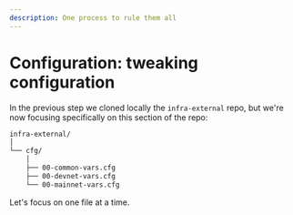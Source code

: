 ```yaml
---
description: One process to rule them all
---
```


# Configuration: tweaking configuration

In the previous step we cloned locally the `infra-external` repo, but we're now focusing specifically on this section of the repo:

```bash
infra-external/
│
└── cfg/
    │
    ├── 00-common-vars.cfg
    ├── 00-devnet-vars.cfg
    └── 00-mainnet-vars.cfg

```

Let's focus on one file at a time.
